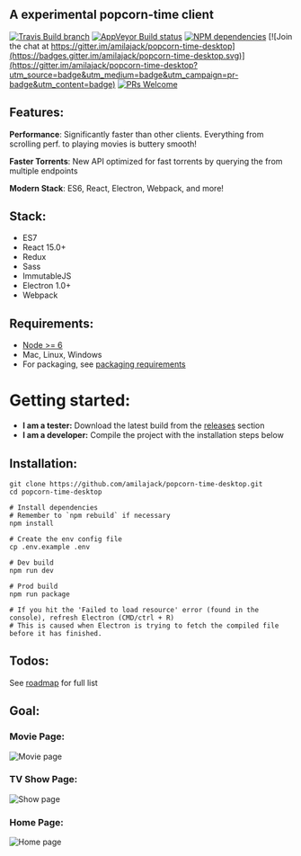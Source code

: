 ## A experimental popcorn-time client

[![Travis Build branch](https://img.shields.io/travis/amilajack/popcorn-time-desktop/master.svg)](https://travis-ci.org/amilajack/popcorn-time-desktop)
[![AppVeyor Build status](https://ci.appveyor.com/api/projects/status/071qeglg94au8wr2/branch/master?svg=true)](https://ci.appveyor.com/project/amilajack/popcorn-time-desktop/branch/master)
[![NPM dependencies](https://img.shields.io/david/amilajack/popcorn-time-desktop.svg)](https://david-dm.org/amilajack/popcorn-time-desktop)
[![Join the chat at https://gitter.im/amilajack/popcorn-time-desktop](https://badges.gitter.im/amilajack/popcorn-time-desktop.svg)](https://gitter.im/amilajack/popcorn-time-desktop?utm_source=badge&utm_medium=badge&utm_campaign=pr-badge&utm_content=badge)
[![PRs Welcome](https://img.shields.io/badge/PRs-welcome-brightgreen.svg)]()

## Features:

**Performance**: Significantly faster than other clients. Everything from scrolling perf. to playing movies is buttery smooth!

**Faster Torrents**: New API optimized for fast torrents by querying the from multiple endpoints

**Modern Stack**: ES6, React, Electron, Webpack, and more!

## Stack:

* ES7
* React 15.0+
* Redux
* Sass
* ImmutableJS
* Electron 1.0+
* Webpack

## Requirements:

* [Node >= 6](https://nodejs.org)
* Mac, Linux, Windows
* For packaging, see [packaging requirements](https://github.com/amilajack/popcorn-time-desktop/wiki/Packaging-Requirements)

# Getting started:
- **I am a tester:** Download the latest build from the [releases](https://github.com/amilajack/popcorn-time-desktop/releases) section
- **I am a developer:** Compile the project with the installation steps below

## Installation:
```
git clone https://github.com/amilajack/popcorn-time-desktop.git
cd popcorn-time-desktop

# Install dependencies
# Remember to `npm rebuild` if necessary
npm install

# Create the env config file
cp .env.example .env

# Dev build
npm run dev

# Prod build
npm run package

# If you hit the 'Failed to load resource' error (found in the console), refresh Electron (CMD/ctrl + R)
# This is caused when Electron is trying to fetch the compiled file before it has finished.
```

## Todos:
See [roadmap](https://github.com/amilajack/popcorn-time-desktop/wiki/Road-Map-and-Progress) for full list

## Goal:

### Movie Page:
![Movie page](https://raw.github.com/amilajack/popcorn-time-desktop/master/images/movie-page.jpg)

### TV Show Page:
![Show page](https://raw.github.com/amilajack/popcorn-time-desktop/master/images/show-page.jpg)

### Home Page:
![Home page](https://raw.github.com/amilajack/popcorn-time-desktop/master/images/home.png)

